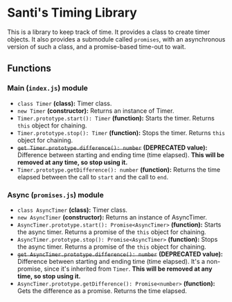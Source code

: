 # Santi's Timing Library

This is a library to keep track of time. It provides a class to create timer objects.
It also provides a submodule called `promises`, with an asynchronous version of such a class, and 
a promise-based time-out to wait.

## Functions
### Main (`index.js`) module
- `class Timer` **(class):** Timer class.
- `new Timer` **(constructor):** Returns an instance of Timer.
- `Timer.prototype.start(): Timer` **(function):** Starts the timer. 
Returns `this` object for chaining.
- `Timer.prototype.stop(): Timer` **(function):** Stops the timer.
Returns `this` object for chaining.
- ~~`get Timer.prototype.difference(): number`~~ **(DEPRECATED value):** Difference between starting and 
ending time (time elapsed). 
**This will be removed at any time, so stop using it.**
- `Timer.prototype.getDifference(): number` **(function):** Returns the time elapsed between the call to `start` and the call to `end`.
### Async (`promises.js`) module
- `class AsyncTimer` **(class):** Timer class.
- `new AsyncTimer` **(constructor):** Returns an instance of AsyncTimer.
- `AsyncTimer.prototype.start(): Promise<AsyncTimer>` **(function):** Starts the async timer. 
Returns a promise of the `this` object for chaining.
- `AsyncTimer.prototype.stop(): Promise<AsyncTimer>` **(function):** Stops the async timer.
Returns a promise of the `this` object for chaining.
- ~~`get AsyncTimer.prototype.difference(): number`~~ **(DEPRECATED value):** 
Difference between starting and ending time (time elapsed). 
It's a non-promise, since it's inherited from ```Timer```. 
**This will be removed at any time, so stop using it.**
- `AsyncTimer.prototype.getDifference(): Promise<number>` **(function):** Gets the difference as 
a promise. Returns the time elapsed.
